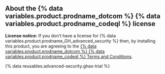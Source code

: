 ## About the {% data variables.product.prodname_dotcom %} {% data variables.product.prodname_codeql %} license

**License notice:** If you don’t have a license for {% data variables.product.prodname_GH_advanced_security %} then, by installing this product, you are agreeing to the [{% data variables.product.prodname_dotcom %} {% data variables.product.prodname_codeql %} Terms and Conditions](https://github.com/github/codeql-cli-binaries/blob/main/LICENSE.md).

{% data reusables.advanced-security.ghas-trial %}
